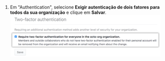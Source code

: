 1. Em "Authentication", selecione **Exigir autenticação de dois fatores para todos da sua organização** e clique em **Salvar**. ![Requer a caixa de seleção 2FA](/assets/images/help/organizations/require-2fa-checkbox.png)
